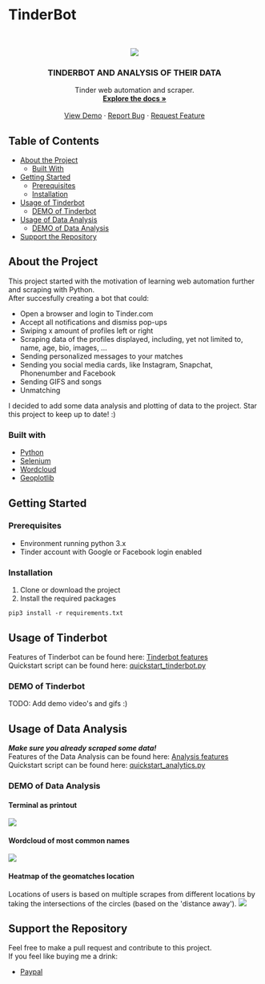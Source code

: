 # TinderBot

<!-- PROJECT LOGO -->
<br />
<p align="center">
  <a href="https://user-images.githubusercontent.com/60892381/94200140-384a7f80-feba-11ea-8fcf-ec4507eda017.jpg">
    <img src="https://user-images.githubusercontent.com/60892381/94200140-384a7f80-feba-11ea-8fcf-ec4507eda017.jpg">
  </a>

  <h3 align="center">TINDERBOT AND ANALYSIS OF THEIR DATA</h3>

  <p align="center">
    Tinder web automation and scraper.
    <br />
    <a href="https://github.com/frederikme/TinderBot/blob/master/README.md"><strong>Explore the docs »</strong></a>
    <br />
    <br />
    <a href="#demo-of-tinderbot">View Demo</a>
    ·
    <a href="https://github.com/frederikme/TinderBot/issues/new">Report Bug</a>
    ·
    <a href="https://github.com/frederikme/TinderBot/issues/new">Request Feature</a>
  </p>
</p>

<!-- TABLE OF CONTENTS -->
## Table of Contents

* [About the Project](#about-the-project)
  * [Built With](#built-with)
* [Getting Started](#getting-started)
  * [Prerequisites](#prerequisites)
  * [Installation](#installation)
* [Usage of Tinderbot](#usage-of-tinderbot)
  * [DEMO of Tinderbot](#demo-of-tinderbot)
* [Usage of Data Analysis](#usage-of-data-analysis)
  * [DEMO of Data Analysis](#demo-of-data-analysis)
* [Support the Repository](#support-the-repository)

<!-- ABOUT THE PROJECT -->
## About the Project
This project started with the motivation of learning web automation further and scraping with Python.</br>
After succesfully creating a bot that could:</br>

* Open a browser and login to Tinder.com
* Accept all notifications and dismiss pop-ups
* Swiping x amount of profiles left or right
* Scraping data of the profiles displayed, including, yet not limited to, name, age, bio, images, ...
* Sending personalized messages to your matches
* Sending you social media cards, like Instagram, Snapchat, Phonenumber and Facebook
* Sending GIFS and songs
* Unmatching

I decided to add some data analysis and plotting of data to the project. Star this project to keep up to date! :)

### Built with

* [Python](https://www.python.org/)
* [Selenium](https://selenium.dev)
* [Wordcloud](https://github.com/amueller/word_cloud)
* [Geoplotlib](https://github.com/andrea-cuttone/geoplotlib)

<!-- Getting Started -->
## Getting Started
### Prerequisites

- Environment running python 3.x
- Tinder account with Google or Facebook login enabled

### Installation
1. Clone or download the project
2. Install the required packages
```
pip3 install -r requirements.txt
```

## Usage of Tinderbot
Features of Tinderbot can be found here: [Tinderbot features](https://github.com/frederikme/TinderBot/blob/master/TINDERBOTDOC.md)</br>
Quickstart script can be found here: [quickstart_tinderbot.py](https://github.com/frederikme/TinderBot/blob/master/quickstart_tinderbot.py)

### DEMO of Tinderbot
TODO: Add demo video's and gifs :)

## Usage of Data Analysis
***Make sure you already scraped some data!***</br>
Features of the Data Analysis can be found here: [Analysis features](https://github.com/frederikme/TinderBot/blob/master/ANALYTICSDOC.md)</br>
Quickstart script can be found here: [quickstart_analytics.py](https://github.com/frederikme/TinderBot/blob/master/quickstart_analytics.py)

### DEMO of Data Analysis
#### Terminal as printout
<img src="https://user-images.githubusercontent.com/60892381/94479341-f03a9e00-01d4-11eb-9a10-70a8aa8208ea.png">

#### Wordcloud of most common names
<a href="https://github.com/frederikme/TinderBot/blob/master/data/geomatches/wordclouds/name_of_age_all.jpg">
    <img src="https://github.com/frederikme/TinderBot/blob/master/data/geomatches/wordclouds/name_of_age_all.jpg">
</a>

#### Heatmap of the geomatches location 
Locations of users is based on multiple scrapes from different locations by taking the intersections of the circles (based on the 'distance away').
<a href="https://github.com/frederikme/TinderBot/blob/master/data/geomatches/maps/Heatmap.png">
    <img src="https://github.com/frederikme/TinderBot/blob/master/data/geomatches/maps/Heatmap.png">
 </a>

## Support the Repository
Feel free to make a pull request and contribute to this project.</br>
If you feel like buying me a drink:
* [Paypal](https://paypal.me/frederikmees)

